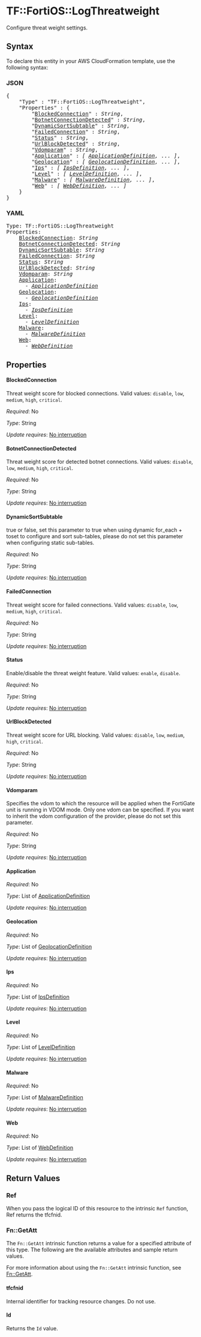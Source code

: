 # TF::FortiOS::LogThreatweight

Configure threat weight settings.

## Syntax

To declare this entity in your AWS CloudFormation template, use the following syntax:

### JSON

<pre>
{
    "Type" : "TF::FortiOS::LogThreatweight",
    "Properties" : {
        "<a href="#blockedconnection" title="BlockedConnection">BlockedConnection</a>" : <i>String</i>,
        "<a href="#botnetconnectiondetected" title="BotnetConnectionDetected">BotnetConnectionDetected</a>" : <i>String</i>,
        "<a href="#dynamicsortsubtable" title="DynamicSortSubtable">DynamicSortSubtable</a>" : <i>String</i>,
        "<a href="#failedconnection" title="FailedConnection">FailedConnection</a>" : <i>String</i>,
        "<a href="#status" title="Status">Status</a>" : <i>String</i>,
        "<a href="#urlblockdetected" title="UrlBlockDetected">UrlBlockDetected</a>" : <i>String</i>,
        "<a href="#vdomparam" title="Vdomparam">Vdomparam</a>" : <i>String</i>,
        "<a href="#application" title="Application">Application</a>" : <i>[ <a href="applicationdefinition.md">ApplicationDefinition</a>, ... ]</i>,
        "<a href="#geolocation" title="Geolocation">Geolocation</a>" : <i>[ <a href="geolocationdefinition.md">GeolocationDefinition</a>, ... ]</i>,
        "<a href="#ips" title="Ips">Ips</a>" : <i>[ <a href="ipsdefinition.md">IpsDefinition</a>, ... ]</i>,
        "<a href="#level" title="Level">Level</a>" : <i>[ <a href="leveldefinition.md">LevelDefinition</a>, ... ]</i>,
        "<a href="#malware" title="Malware">Malware</a>" : <i>[ <a href="malwaredefinition.md">MalwareDefinition</a>, ... ]</i>,
        "<a href="#web" title="Web">Web</a>" : <i>[ <a href="webdefinition.md">WebDefinition</a>, ... ]</i>
    }
}
</pre>

### YAML

<pre>
Type: TF::FortiOS::LogThreatweight
Properties:
    <a href="#blockedconnection" title="BlockedConnection">BlockedConnection</a>: <i>String</i>
    <a href="#botnetconnectiondetected" title="BotnetConnectionDetected">BotnetConnectionDetected</a>: <i>String</i>
    <a href="#dynamicsortsubtable" title="DynamicSortSubtable">DynamicSortSubtable</a>: <i>String</i>
    <a href="#failedconnection" title="FailedConnection">FailedConnection</a>: <i>String</i>
    <a href="#status" title="Status">Status</a>: <i>String</i>
    <a href="#urlblockdetected" title="UrlBlockDetected">UrlBlockDetected</a>: <i>String</i>
    <a href="#vdomparam" title="Vdomparam">Vdomparam</a>: <i>String</i>
    <a href="#application" title="Application">Application</a>: <i>
      - <a href="applicationdefinition.md">ApplicationDefinition</a></i>
    <a href="#geolocation" title="Geolocation">Geolocation</a>: <i>
      - <a href="geolocationdefinition.md">GeolocationDefinition</a></i>
    <a href="#ips" title="Ips">Ips</a>: <i>
      - <a href="ipsdefinition.md">IpsDefinition</a></i>
    <a href="#level" title="Level">Level</a>: <i>
      - <a href="leveldefinition.md">LevelDefinition</a></i>
    <a href="#malware" title="Malware">Malware</a>: <i>
      - <a href="malwaredefinition.md">MalwareDefinition</a></i>
    <a href="#web" title="Web">Web</a>: <i>
      - <a href="webdefinition.md">WebDefinition</a></i>
</pre>

## Properties

#### BlockedConnection

Threat weight score for blocked connections. Valid values: `disable`, `low`, `medium`, `high`, `critical`.

_Required_: No

_Type_: String

_Update requires_: [No interruption](https://docs.aws.amazon.com/AWSCloudFormation/latest/UserGuide/using-cfn-updating-stacks-update-behaviors.html#update-no-interrupt)

#### BotnetConnectionDetected

Threat weight score for detected botnet connections. Valid values: `disable`, `low`, `medium`, `high`, `critical`.

_Required_: No

_Type_: String

_Update requires_: [No interruption](https://docs.aws.amazon.com/AWSCloudFormation/latest/UserGuide/using-cfn-updating-stacks-update-behaviors.html#update-no-interrupt)

#### DynamicSortSubtable

true or false, set this parameter to true when using dynamic for_each + toset to configure and sort sub-tables, please do not set this parameter when configuring static sub-tables.

_Required_: No

_Type_: String

_Update requires_: [No interruption](https://docs.aws.amazon.com/AWSCloudFormation/latest/UserGuide/using-cfn-updating-stacks-update-behaviors.html#update-no-interrupt)

#### FailedConnection

Threat weight score for failed connections. Valid values: `disable`, `low`, `medium`, `high`, `critical`.

_Required_: No

_Type_: String

_Update requires_: [No interruption](https://docs.aws.amazon.com/AWSCloudFormation/latest/UserGuide/using-cfn-updating-stacks-update-behaviors.html#update-no-interrupt)

#### Status

Enable/disable the threat weight feature. Valid values: `enable`, `disable`.

_Required_: No

_Type_: String

_Update requires_: [No interruption](https://docs.aws.amazon.com/AWSCloudFormation/latest/UserGuide/using-cfn-updating-stacks-update-behaviors.html#update-no-interrupt)

#### UrlBlockDetected

Threat weight score for URL blocking. Valid values: `disable`, `low`, `medium`, `high`, `critical`.

_Required_: No

_Type_: String

_Update requires_: [No interruption](https://docs.aws.amazon.com/AWSCloudFormation/latest/UserGuide/using-cfn-updating-stacks-update-behaviors.html#update-no-interrupt)

#### Vdomparam

Specifies the vdom to which the resource will be applied when the FortiGate unit is running in VDOM mode. Only one vdom can be specified. If you want to inherit the vdom configuration of the provider, please do not set this parameter.

_Required_: No

_Type_: String

_Update requires_: [No interruption](https://docs.aws.amazon.com/AWSCloudFormation/latest/UserGuide/using-cfn-updating-stacks-update-behaviors.html#update-no-interrupt)

#### Application

_Required_: No

_Type_: List of <a href="applicationdefinition.md">ApplicationDefinition</a>

_Update requires_: [No interruption](https://docs.aws.amazon.com/AWSCloudFormation/latest/UserGuide/using-cfn-updating-stacks-update-behaviors.html#update-no-interrupt)

#### Geolocation

_Required_: No

_Type_: List of <a href="geolocationdefinition.md">GeolocationDefinition</a>

_Update requires_: [No interruption](https://docs.aws.amazon.com/AWSCloudFormation/latest/UserGuide/using-cfn-updating-stacks-update-behaviors.html#update-no-interrupt)

#### Ips

_Required_: No

_Type_: List of <a href="ipsdefinition.md">IpsDefinition</a>

_Update requires_: [No interruption](https://docs.aws.amazon.com/AWSCloudFormation/latest/UserGuide/using-cfn-updating-stacks-update-behaviors.html#update-no-interrupt)

#### Level

_Required_: No

_Type_: List of <a href="leveldefinition.md">LevelDefinition</a>

_Update requires_: [No interruption](https://docs.aws.amazon.com/AWSCloudFormation/latest/UserGuide/using-cfn-updating-stacks-update-behaviors.html#update-no-interrupt)

#### Malware

_Required_: No

_Type_: List of <a href="malwaredefinition.md">MalwareDefinition</a>

_Update requires_: [No interruption](https://docs.aws.amazon.com/AWSCloudFormation/latest/UserGuide/using-cfn-updating-stacks-update-behaviors.html#update-no-interrupt)

#### Web

_Required_: No

_Type_: List of <a href="webdefinition.md">WebDefinition</a>

_Update requires_: [No interruption](https://docs.aws.amazon.com/AWSCloudFormation/latest/UserGuide/using-cfn-updating-stacks-update-behaviors.html#update-no-interrupt)

## Return Values

### Ref

When you pass the logical ID of this resource to the intrinsic `Ref` function, Ref returns the tfcfnid.

### Fn::GetAtt

The `Fn::GetAtt` intrinsic function returns a value for a specified attribute of this type. The following are the available attributes and sample return values.

For more information about using the `Fn::GetAtt` intrinsic function, see [Fn::GetAtt](https://docs.aws.amazon.com/AWSCloudFormation/latest/UserGuide/intrinsic-function-reference-getatt.html).

#### tfcfnid

Internal identifier for tracking resource changes. Do not use.

#### Id

Returns the <code>Id</code> value.

